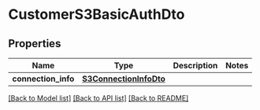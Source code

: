# CustomerS3BasicAuthDto

## Properties
Name | Type | Description | Notes
------------ | ------------- | ------------- | -------------
**connection_info** | [**S3ConnectionInfoDto**](S3ConnectionInfoDto.md) |  | 

[[Back to Model list]](../README.md#documentation-for-models) [[Back to API list]](../README.md#documentation-for-api-endpoints) [[Back to README]](../README.md)

